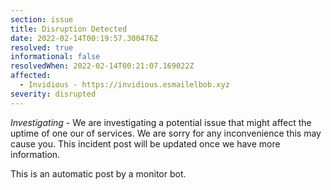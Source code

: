 ```yaml
---
section: issue
title: Disruption Detected
date: 2022-02-14T00:19:57.300476Z
resolved: true
informational: false
resolvedWhen: 2022-02-14T00:21:07.169022Z
affected:
  - Invidious - https://invidious.esmailelbob.xyz
severity: disrupted
---
```

*Investigating* - We are investigating a potential issue that might affect the uptime of one our of services. We are sorry for any inconvenience this may cause you. This incident post will be updated once we have more information.

This is an automatic post by a monitor bot.
        